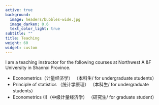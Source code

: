 ```yaml
---
active: true
background:
  image: headers/bubbles-wide.jpg
  image_darken: 0.6
  text_color_light: true
subtitle: ""
title: Teaching
weight: 60
widget: custom
---
```


I am a teaching instructor for the following courses at Northwest A &F University in Shannxi Province.

- Econometrics（计量经济学） （本科生/ for undergraduate students）
- Principle of statistics （统计学原理） （本科生/ for undergraduate students）
- Econometrics (I)（中级计量经济学） （研究生/ for graduate student）
